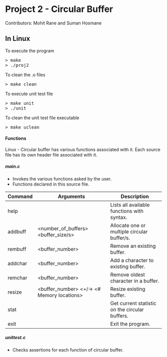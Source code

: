 # Project 2 - Circular Buffer

Contributors: Mohit Rane and Suman Hosmane

## In Linux
To execute the program
<pre>
> make
> ./proj2
</pre>

To clean the .o files
<pre>
> make clean
</pre>

To execute unit test file
<pre>
> make unit
> ./unit
</pre>

To clean the unit test file executable
<pre>
> make uclean
</pre>

#### Functions

Linux - Circular buffer has various functions associated with it.
Each source file has its own header file associated with it.

##### main.c
- Invokes the various functions asked by the user.
- Functions declared in this source file.

Command | Arguments	| Description
-------	| ---------	| -----------
help | <none>	| Lists all available functions with syntax.
addbuff | <number_of_buffers> <buffer_size/s> | Allocate one or multiple circular buffer/s.
rembuff | <buffer_number> | Remove an existing buffer.
addchar | <buffer_number> <Character> | Add a character to existing buffer.
remchar | <buffer_number> | Remove oldest character in a buffer.
resize |	<buffer_number> <+/-> <# Memory locations> | Resize existing buffer.
stat | <none> | Get current statistic on the circular buffers.
exit | <none> | Exit the program.

##### unittest.c
- Checks assertions for each function of circular buffer.
